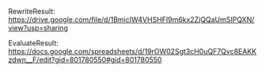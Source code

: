 
RewriteResult:
https://drive.google.com/file/d/1BmicIW4VHSHFI9m6kx2ZjQQaUmSIPQXN/view?usp=sharing

EvaluateResult:
https://docs.google.com/spreadsheets/d/19rOW02Sgt3cH0uQF7Qvc8EAKKzdwn__F/edit?gid=801780550#gid=801780550
